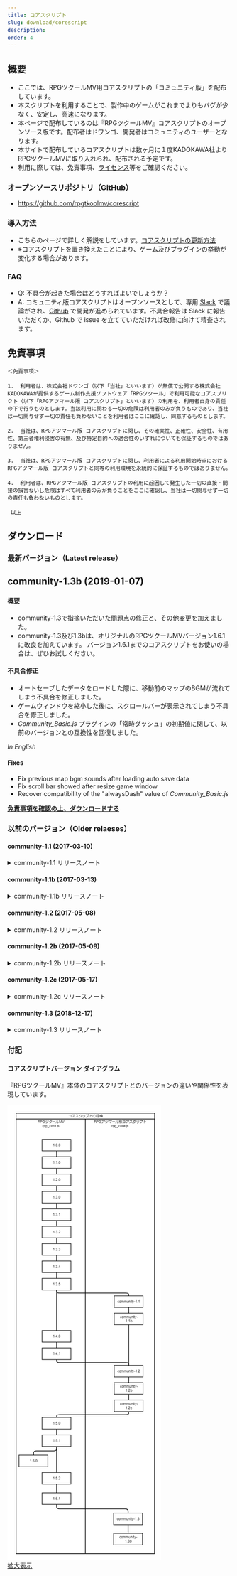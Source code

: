 ```yaml
---
title: コアスクリプト
slug: download/corescript
description:
order: 4
---
```


## 概要

- ここでは、RPGツクールMV用コアスクリプトの「コミュニティ版」を配布しています。  
- 本スクリプトを利用することで、製作中のゲームがこれまでよりもバグが少なく、安定し、高速になります。
- 本ページで配布しているのは『RPGツクールMV』コアスクリプトのオープンソース版です。配布者はドワンゴ、開発者はコミュニティのユーザーとなります。
- 本サイトで配布しているコアスクリプトは数ヶ月に１度KADOKAWA社よりRPGツクールMVに取り入れられ、配布される予定です。
- 利用に際しては、免責事項、[ライセンス](https://github.com/rpgtkoolmv/corescript/blob/master/LICENSE)等をご確認ください。

### オープンソースリポジトリ（GitHub）

- https://github.com/rpgtkoolmv/corescript

### 導入方法

- こちらのページで詳しく解説をしています。[コアスクリプトの更新方法](corescript-usage)
- ※コアスクリプトを置き換えたことにより、ゲーム及びプラグインの挙動が変化する場合があります。

### FAQ

- Q: 不具合が起きた場合はどうすればよいでしょうか？
- A: コミュニティ版コアスクリプトはオープンソースとして、専用 [Slack](https://rpg-atsumaru.slack.com/) で議論がされ、[Github](https://github.com/rpgtkoolmv/corescript) で開発が進められています。不具合報告は Slack に報告いただくか、Github で issue を立てていただければ改修に向けて精査されます。

## 免責事項

    ＜免責事項＞

    1.  利用者は、株式会社ドワンゴ（以下「当社」といいます）が無償で公開する株式会社KADOKAWAが提供するゲーム制作支援ソフトウェア「RPGツクール」で利用可能なコアスプリクト（以下「RPGアツマール版 コアスクリプト」といいます）の利用を、利用者自身の責任の下で行うものとします。当該利用に関わる一切の危険は利用者のみが負うものであり、当社は一切関与せず一切の責任も負わないことを利用者はここに確認し、同意するものとします。

    2.  当社は、RPGアツマール版 コアスクリプトに関し、その確実性、正確性、安全性、有用性、第三者権利侵害の有無、及び特定目的への適合性のいずれについても保証するものではありません。

    3.  当社は、RPGアツマール版 コアスクリプトに関し、利用者による利用開始時点におけるRPGアツマール版 コアスクリプトと同等の利用環境を永続的に保証するものではありません。

    4.  利用者は、RPGアツマール版 コアスクリプトの利用に起因して発生した一切の直接・間接の損害ないし危険はすべて利用者のみが負うことをここに確認し、当社は一切関与せず一切の責任も負わないものとします。

     以上

## ダウンロード

### 最新バージョン（Latest release）
**community-1.3b** (2019-01-07)
---
#### 概要
- community-1.3で指摘いただいた問題点の修正と、その他変更を加えました。
- community-1.3及び1.3bは、オリジナルのRPGツクールMVバージョン1.6.1に改良を加えています。 バージョン1.6.1までのコアスクリプトをお使いの場合は、ぜひお試しください。

#### 不具合修正
- オートセーブしたデータをロードした際に、移動前のマップのBGMが流れてしまう不具合を修正しました。
- ゲームウィンドウを縮小した後に、スクロールバーが表示されてしまう不具合を修正しました。
- *Community_Basic.js* プラグインの「常時ダッシュ」の初期値に関して、以前のバージョンとの互換性を回復しました。

*In English*
#### Fixes
- Fix previous map bgm sounds after loading auto save data
- Fix scroll bar showed after resize game window
- Recover compatibility of the "alwaysDash" value of *Community_Basic.js*

**[免責事項を確認の上、ダウンロードする](http://dl.cdn.nimg.jp/atsumaru/atsumaru/corescript/1/3/community-1.3b_190116.zip)**

### 以前のバージョン（Older relaeses）

#### community-1.1 (2017-03-10)

<details><summary>community-1.1 リリースノート</summary>
<div>

---------  
**概要**  
 今回のキーワードは「バグ修正」「WebGL」「プリロード（事前読み込み）」です。 特にモバイル端末でもWebGLモードを採用したことによってより高速で高級なゲームの描画が実現されました。 また、プリロードによって後に扱う画像をあらかじめバックグラウンドで（ゲームを固めずに）ロードするようにしましたので、回線が細い環境でもある程度快適に楽しんで頂けると思います！    
---------  
**新機能**  
画像のプリロード（事前読み込み）機能を追加しました。  
マップ、コモン、バトルの各イベントの開始時に、そのイベントページの命令を解析して使用する画像を先行して読み込みます。読み込んでいる間もゲームの動作は止まりませんので、体感的には読み込みが早くなります。このプリロードシステムはプラグインからも`ImageManager.requestXxxxx`の形で利用することが出来ます。  
---------  
**仕様変更**  
- メモリ管理機構を導入しました。  
あらかじめ機構で定められたメモリの使用量上限以上に画像を溜め込まないようになりました。この上限値は`ImageCache.limit`で定義されていますので、必要に応じてプラグインなどで変更することができます。  
- すべての環境でWebGLモードを採用しました。  
これまではモバイル端末では強制的にcanvasモードで起動してきましたが、上記のメモリ問題の解消にともなってWebGLモードを使用できるようになりました。WebGLはブラウザの新しい描画APIで、canvasモードよりも高速で高級な描画が可能になります。これによりモバイル端末でのゲームの動作速度が改善するほか、WebGLを用いたプラグインがモバイル端末でも動くようになるなど多岐にわたるメリットがあります。  
- フォントの読み込み方法を改善しました。  
一部のブラウザで有効なCSS Font Loadingという仕組みによる読み込みを採用しました。これにより対応ブラウザではフォントの読み込みに20秒以上かかってもFont load errorが出なくなります。また、Chromeで別のゲームのフォントが混ざる不具合が解消されます。  
- 「ムービーの再生」に関して複数の点を変更しました。    
まず、Androidでムービーの再生が出来ない不具合を修正しました。次にムービーが終了するまでイベントコマンドが進まないようにしました。また、iPod/iPhoneでのムービー再生はこれまでフルスクリーンとなっていましたが、ユーザー体験を統一するため他のデバイスと同じインライン方式にしました。  
- 顔画像つき文章の表示、アニメーションの表示、タイルセットの変更の際の画像読み込み待機を必要最小限にしました。  
これらの命令ではすべての画像が読み込まれるまで待機していましたが、関係ない画像が読み込まれるまで待つといたずらに時間がかかる可能性がありました。そこでそれぞれの命令で使用する画像のみ読み込みを待つように変更しました。  
---------  
**不具合修正**  
- 「ピクチャの消去」時にエラーが発生することがある不具合を修正しました。  
- 並列処理イベント実行中のセーブが失敗することがある不具合を修正しました。  
- boxWidth, boxHeightを変更していると表示がおかしくなる不具合を修正しました。  
- iOS8のSafariで動作しない不具合を修正しました。  
- ME演奏後や戦闘終了後にBGM/BGSの音量を変更できない不具合を修正しました。  
- 二つ目の武器のアニメーションが正しく反転されていない不具合を修正しました。  
- windowLayerにプラグインなどでスプライトを追加すると表示されないことがある不具合を修正しました。  
- mac及びiOSでゲーム画面に黒線が表示される不具合を修正しました。（Pixi4.4.1への更新による修正）  
---------  
**特にテストしてほしいところ**  
変えたところをテストして頂けるとありがたいです！（そりゃそうだ）  
特に画像の読み込み系の変更（メモリに関する修正とプリロード）は大きな改変ですので、画像をたくさん使ってるゲームがあったらテストしてもらえると助かります！  
矢継ぎ早にピクチャーを出しまくる、シーンを切り替えまくるなど画像を大量に使い、切り替えるテスト大歓迎です。  
テストの際は同梱の *Debug_ReportMemory.js* をお使いください！右上に読み込んでいる画像のサイズや数が表示されます。  
正常に動作していればこの数字が一定です。もしも増え続けるようだとやばいかもなので状況と共にご報告頂けるとうれしいです。  
---------  
**今回のコミッター（コードを書いた人）**   
- liply  
- くらむぼん  
- wilfrem  
- ivanpopelyshev  
---------  
**次回予告**  
はじめに、画像を読み込んで...ちくしょう！読み込みエラーだ！  
お前はいつもそうだ。このゲームはお前の人生そのものだ。  
お前は色んなゲームに手をつけるが、一つだってエラー無しでクリアできない。誰もお前を愛さない。  
次回、「さらば画像ロードエラー、来たれロードリトライ！」お楽しみに！  
---------  
**[免責事項を確認の上、ダウンロードする](http://dl.cdn.nimg.jp/atsumaru/atsumaru/corescript/1/1/community-1.1.zip?170310)**

</div></details>



#### community-1.1b (2017-03-13)

<details><summary>community-1.1b リリースノート</summary>
<div>

---------  
**概要**  
- community-1.1で指摘いただいた問題点を修正しました。  
 ---------  
**不具合修正**  
- コアスクリプトのファイル最上部にコミュニティバージョンを追記  
- すべての付属プラグインに日本語の説明文を追記  
- 画像の間違った範囲がくり抜かれることがあるバグを修正  
- 画像を暗号化しているとプレイできないエラーを修正  
- Pixiからの警告文が出ないように修正  
- プラグイン作者向け：循環参照のバグを修正  
---------  
**[免責事項を確認の上、ダウンロードする](http://dl.cdn.nimg.jp/atsumaru/atsumaru/corescript/1/1/community-1.1b.zip?170313)**

</div>
</details>

#### community-1.2 (2017-05-08)
<details><summary>community-1.2 リリースノート</summary>
<div>

---------  
**概要**  
今回のテーマは「ゲームが止まることを防ぐ」です。  
まず「データの読み込み失敗時にリトライする」機能を追加しました。これでもう、たった一度のロードエラーでゲームを台無しにして机の下に潜り込むことはありませんね！  
続いて「利用メモリの削減」をしました。ベストケースで画像のメモリ利用量が半分になり、多数の画像を用いても落ちにくくなります。他にもいくつか不具合修正や改善が行われています。  
---------  
**新機能**  
- リソースの読み込み失敗時にリトライする機能を追加しました。  
画像、音声、動画、マップデータ（これらをまとめて「リソース」と呼びます）の読み込みに失敗した場合、まず３回まで自動でロードをやり直します。それでもうまくいかない場合はロードに失敗したファイル名とリトライボタンを表示しますので、電波の入る位置に移動してからボタンをタッチ（または決定キーを押す）してください。  
- （技術者向け）マスターボリュームAPIを追加しました。  
`AudioManager.masterVolume`に数値（最小値:0,最大値:1,初期値:1） を代入すると、すべてのBGM,BGS,ME,SE,ムービーの音量を一括で変更できます（オプションや曲ごとの音量設定は掛け算されます）。  
---------  
**仕様変更**  
- canvasモードとWebGLモードの選択を自動選択にしました。  
canvasモードとWebGLモードの選択を自動選択（WebGLに対応している場合のみWebGLモード）にしました。Android4.4系の一部端末でWebGLモードに対応していなかったためです。ほとんどのモバイルデバイスでWebGLが使えるようになった点は変わりないのでご安心ください。  
- 画像のメモリ量を節約しました。  
Bitmapの内部動作を変更し、画像のメモリ量を節約しました。ベストケースで画像のメモリ量が半減します。  
---------  
**不具合修正**  
- モバイルデバイスのChromeでゲーム内をスワイプするとゲーム外部分がスクロールしてしまう不具合を修正しました。  
- Firefoxで正常に音声がフェードアウトしない不具合を修正しました。  
- *rpg_core.js* 内の説明コメントを修正しました。  
- コモンイベント内で同じコモンイベントを呼び出すとエラーが出る不具合を修正しました。  
- 画像暗号化モードで画像が読み込めなかった時にエラーが出ない不具合を修正しました。  
---------  
**特にテストしてほしいところ**  
今回も「リトライ」「画像メモリ節約」などの画像表示に関する新機能と変更が中心ですので、画像を色んなパターンで、たくさん使ったテストをしていただけるとありがたいです。ご自分のゲームでそのまま試して頂くのが手っ取り早いですね！  
リトライ機能をテストする時は同梱している *Debug_FailLoading.js* という読み込み失敗用のプラグインをお使いください！  
---------  
**今回のコミッター（コードを書いた人）**  
- liply  
- くらむぼん  
- wilfrem  
- niokasgami  
- ruたん  
---------  
**次回予告**  
やめて！ 長いボス専用演出に加えて派手な炎アニメーションを読み込ませられたら、スマホのバッテリーまで燃え尽きちゃう！   
お願い、死なないでバッテリー！ あんたが今ここで倒れたら、かれこれ３時間のゲームプレイはどうなっちゃうの？   
電池はまだ残ってる。ここを耐えれば、セーブポイントに辿り着けるんだから！  
次回、「バッテリー死す。謎のオートセーブの正体とは！？」お楽しみに！  
---------  
**[免責事項を確認の上、ダウンロードする](http://dl.cdn.nimg.jp/atsumaru/atsumaru/corescript/1/2/community-1.2.zip?170508)**

</div>
</details>



#### community-1.2b (2017-05-09)
<details><summary>community-1.2b リリースノート</summary>
<div>

---------  
**概要**  
- community-1.2で指摘いただいた問題点を修正しました。  
---------  
**不具合修正**  
- ツクール上の操作で多くの画像が拡大縮小された時にぼやける不具合を修正  
- フィールド上のFPSが本家ＲＰＧツクールよりも遅い問題を修正  
- Pixiのバージョンを本家RPGツクールMVのものに統一  
---------  
**in English**  
- fix images' blurring  
- fix FPS of field screen  
- unify pixi version to original RPGMakerMV  
----------  
**[免責事項を確認の上、ダウンロードする](http://dl.cdn.nimg.jp/atsumaru/atsumaru/corescript/1/2/community-1.2b.zip?170509)**
</div>
</details>

#### community-1.2c (2017-05-17)
<details><summary>community-1.2c リリースノート</summary>
<div>

---------  
**追記**  
- community-1.2c が RPGツクールMV ver1.5.0 のコアスクリプトとして採用されました。    
---------  
**概要**  
- community-1.2bで指摘いただいた問題点の修正と、その他変更を加えました。  
---------  
**変更点**  
- ピクチャーの変更時に前のピクチャーがちらつく問題を修正  
- リトライボタンが表示されている間はゲームをポーズするようにした  
- メモリリポートプラグインで重複する画像を複数回カウントしないようにした  
- 透明な上層チップを置くと、同じ位置の「前のマップの」不透明チップが置かれる不具合を修正  
- 同梱プラグインの *Debug_FailLoading.js* が動作しない不具合を修正  
- Scene_Baseに説明コメントを追加  
- コアスクリプトのファイルをすべて正しくコピーできているか確かめるヘルスチェックプラグインを追加  
- キャッシュ上限値や解像度、常時ダッシュの初期値などを設定できるベーシックプラグインを追加 。(2017/5/22更新：ウィンドウサイズも変更できるようにアップデートされています。)  
---------  
**in English**  
- Fix the previous picture flickers when changing pictures  
- Pause the game while the retry button is displayed  
- Change *Debug_MemoryReport.js* that duplicate images are not counted more than once  
- Fix opaque chips of the PREVIOUS map at the same position are placed when placing a transparent upper layer chip  
- Fix *Debug_FailLoading.js* does not work  
- Add docs to Scene_Base  
- Add *Debug_HealthCheck.js* to check that all core script files are correctly copied  
- Add *Community_Basic.js* that allows you to set cache upper limit value, resolution and default value of AlwaysDash  
---------  
**[免責事項を確認の上、ダウンロードする](http://dl.cdn.nimg.jp/atsumaru/atsumaru/corescript/1/2/community-1.2c_170522.zip)**
</div>
</details>


#### community-1.3 (2018-12-17)
<details><summary>community-1.3 リリースノート</summary>
<div>

---------  
**概要**  
みなさん、おまたせしました！  
一年間のブランクを空け、コミュニティ版コアスクリプトが戻ってきました！！  
今回は様々な不具合修正に加え、オートセーブやローディングバーなどの新機能を追加しました。  
新機能は *Community_Basic.js* プラグインによって有効化できますので、ぜひ活用してみてくださいー。  
---------  
**新機能**  
- マップ切替時にオートセーブする機能を追加しました。  
- シーン切替時に画像・音声の読み込み状況を表示するローディングバーを追加しました。  
- エラー発生時に詳細な情報（エラーが発生したイベントの情報・行番号やスタックトレースなど）を表示できるようになりました。  
- テキストスピードを変更できる機能を追加しました。文章の表示内で\S[数字]でスピードを変更でき、数字が大きいほどスピードが遅くなります（0で瞬間表示）。また、*Community_Basic.js* プラグインを用いてデフォルト値を指定できます。  
- 新機能はいずれも *Community_Basic.js* プラグインを用いて有効化することができます。  
---------  
**改善**  
- 敵キャラクター画像などがフラッシュする際の負荷を軽減しました。  
- ゲームをセーブ＆ロードする処理の負荷を軽減しました。  
- その他に数点、細かく効率を改善しました。  
---------  
**不具合修正**  
- Crosswalkを用いてAndroidアプリ版を出力するとゲームが正常に動作しない不具合を修正しました。  
- Enigma Virtual Boxを用いて出力したゲームで遊ぶとセーブができなくなる不具合を修正しました。  
- ブラウザ拡張によってエラーが発生した際に、ゲームが停止しないように修正しました。  
- iOSでローディングエラーが発生した場合に、リトライボタンをタッチできない不具合を修正しました。  
- 21pxよりも小さい文字を描画すると文字が滲む不具合を修正しました。  
- 状態異常などでアイテムを使用可能なパーティーメンバーが一人もいない状態でアイテムを使用するとエラーになる不具合を修正しました。  
- 大きな(ファイル名が$で始まる)キャラクターがウィンドウ内に正しく描画されない不具合を修正しました。  
- 一部のoggファイルのループタグを正しく読み込めない不具合を修正しました。  
- リフレッシュレートの高いモニターでプレイするとプレイ時間が早回しになる不具合を修正しました。  
- Safariブラウザで文字の描画位置が１ピクセルずれている不具合を修正しました。  
- `Object.create(null)` で作成されたオブジェクトをセーブした場合、エラーになる不具合を修正しました。  
- ゲーム画面がフォーカスを失った際に、画面をタッチしたままの状態になる不具合を修正しました。  
- マップイベントをロングタッチしていると、二重にイベントを起動することがある不具合を修正しました。  
- Chrome 69において、ウィンドウの背景や中身が正しく表示されないことがある不具合を修正しました。  
- バージョン1.5.0以降、ニューゲーム時に遠景よりもマップの表示が一瞬だけ遅れる（遠景がちらつく）不具合を修正しました。  
- ゲームをプレイ中にユーザーエージェントをiOS Safariから他のものへ切り替えると画面が停止する不具合を修正しました。  
- 極稀に音声が聞こえているのにもかかわらずゲーム画面が動かなくなる不具合を修正しました。  
- その他に、プラグインを用いた際に不具合の原因となるコードをいくつか修正しました。  
---------  
**今回のコミッター（コードを書いた人）**  
- liply  
- くらむぼん  
- しぐれん  
- bungcip  
- wilfrem  
- 白  
- ruたん  
- サンシロ  
---------  
**次回予告**  
問．たかし君がギターを演奏すると、PC版のゲームでは0.5秒後に、スマホ版では5秒後に聞こえました。 音の速さが340m/sだとすると、PC版とスマホ版の間の距離は何メートルでしょうか？  
答．どちらのゲームもあなたの目の前にありますが、音声の再生開始までに時間がかかっています。  
次回、「音を置き去りにしない！」お楽しみに！  
---------  
**In English**  
---------  
**Summary**  
Hi, everyone. The community version corescript is back!  
We fixed many of bugs, and added new features such as autosave and loading bar.  
New features can be activated by the *Community_Basic.js* plugin.  
Enjoy new corescript!  
---------  
**Features**  
- Add autosave when you move to another map.  
- Add a loading bar that displays loading status of images and sounds when switching to another scene.  
- Add detailed information (information of the event where the error occurred, line number, stack trace, etc.) when an error occurs.  
- Add changing text speed. Within the "Show text..." you can change the speed with \S[number], the higher the number the slower the speed (if 0, show all texts at once). You can also specify a default value using the *Community_Basic.js* plugin.  
- You can enable (or disable) each of these features by *Community_Basic.js* plugin.  
---------  
**Improvements**  
- Improve the efficiency of flushing images (such as enemy characters).  
- Improve the efficiency of processing to save and load games.  
- Several other points, the efficiency is improved.  
---------  
**Fixes**  
- Fix the game does not work properly when deploying to Android app using Crosswalk.  
- Fix cannot save when playing the game deployed using Enigma Virtual Box.  
- Fix to prevent the game from stopping when an error occurs due to browser extension.  
- Fix cannot touch the retry button when loading error occurred on iOS.  
- Fix letters blurred when drawing smaller characters than 21px.  
- Fix an error when using an item without party member that can use items due to a bad status or the like.  
- Fix large characters (whose filename begins with $) are not rendered correctly in the window.  
- Fix loop tag of some ogg files cannot be read correctly.  
- Fix playing time fast-forwarded when playing on a monitor with a higher refresh rate.  
- Fix where the drawing position of letters is shifted by 1 pixel in Safari browser.  
- Fix an error when saving objects created with `Object.create(null)`.  
- Fix keep touching when the game screen loses focus.  
- Fix double trigger events when long touching map events.  
- Fix the background and contents of the windows might not be displayed correctly on Chrome 69.  
- Fix rendering the map is delayed for a moment than the parallax at NewGame.  
- Fix the game freezes when user agent is changed from iOS Safari to another while playing the game.  
- Fix the game screen freezes despite sound being heard.  
- Several other points, fix some code that might cause the problem when using plugin.  
---------  
**Committers**  
- liply  
- krmbn0576  
- Sigureya  
- bungcip  
- wilfrem  
- white-mns  
- rutan  
- rev2nym  
---------  
**Trailer**  
Question: When Takashi-kun played the guitar, it sounded 0.5 seconds later in the RMMV game for PC and 5 seconds later for smartphone. If the sound speed is 340 m/s, how many meters is the distance between the PC version and the smartphone version?  
Answer: Both games are in front of you, but it takes time to start playing the sound.  
Next time, "Overcome delaying of sounds!" Look forward to it!  
---------  
**[免責事項を確認の上、ダウンロードする](http://dl.cdn.nimg.jp/atsumaru/atsumaru/corescript/1/3/community-1.3_181217.zip)**
</div>

</details>

### 付記
#### コアスクリプトバージョン ダイアグラム
『RPGツクールMV』本体のコアスクリプトとのバージョンの違いや関係性を表現しています。

![diagram](/images/download/corescript_version_diagram.png)  
<a href="/images/download/corescript_version_diagram.png" target="_blank">拡大表示</a>
